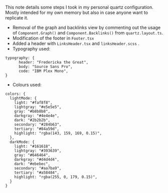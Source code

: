 This note details some steps I took in my personal quartz configuration. Mostly intended for my own memory but also in case anyone want to replicate it.

* Removal of the graph and backlinks view by commenting out the usage of `Component.Graph()` and `Component.Backlinks()` from `quartz.layout.ts`.
* Modification of the footer in `Footer.tsx`
* Added a header with `LinksHeader.tsx` and `linksHeader.scss` .
* Typography used: 
```
typography: {  
	  header: "Fredericka the Great",  
	  body: "Source Sans Pro",  
	  code: "IBM Plex Mono",  
}
```
* Colours used:
```
colors: {  
  lightMode: {  
    light: "#faf8f8",  
    lightgray: "#e5e5e5",  
    gray: "#b8b8b8",  
    darkgray: "#4e4e4e",  
    dark: "#2b2b2b",  
    secondary: "#284b63",  
    tertiary: "#84a59d",  
    highlight: "rgba(143, 159, 169, 0.15)",  
  },  
  darkMode: {  
    light: "#161618",  
    lightgray: "#393639",  
    gray: "#646464",  
    darkgray: "#d4d4d4",  
    dark: "#ebebec",  
    secondary: "#aa7ba9",  
    tertiary: "#a58484",  
    highlight: "rgba(255, 0, 179, 0.15)",  
  }
}
```